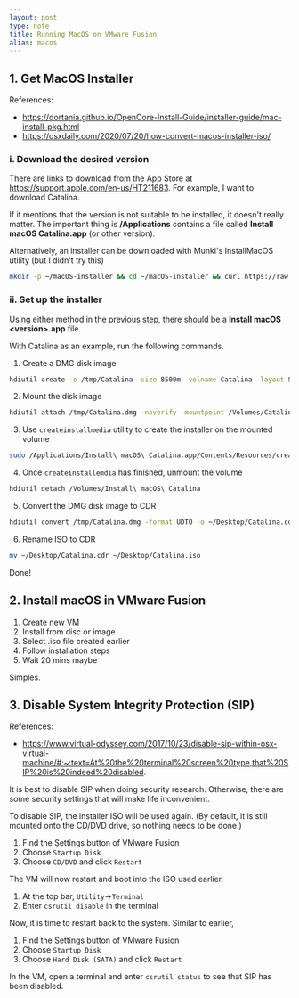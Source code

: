 ```yaml
---
layout: post
type: note
title: Running MacOS on VMware Fusion
alias: macos
---
```


## 1. Get MacOS Installer

References:
- https://dortania.github.io/OpenCore-Install-Guide/installer-guide/mac-install-pkg.html
- https://osxdaily.com/2020/07/20/how-convert-macos-installer-iso/

### i. Download the desired version

There are links to download from the App Store at https://support.apple.com/en-us/HT211683. For example, I want to download Catalina.

If it mentions that the version is not suitable to be installed, it doesn't really matter. The important thing is **/Applications** contains a file called **Install macOS Catalina.app** (or other version).

Alternatively, an installer can be downloaded with Munki's InstallMacOS utility (but I didn't try this)

```sh
mkdir -p ~/macOS-installer && cd ~/macOS-installer && curl https://raw.githubusercontent.com/munki/macadmin-scripts/main/installinstallmacos.py > installinstallmacos.py && sudo python installinstallmacos.py
```

### ii. Set up the installer

Using either method in the previous step, there should be a **Install macOS \<version\>.app** file.

With Catalina as an example, run the following commands.

1. Create a DMG disk image
```sh
hdiutil create -o /tmp/Catalina -size 8500m -volname Catalina -layout SPUD -fs HFS+J
```

2. Mount the disk image
```sh
hdiutil attach /tmp/Catalina.dmg -noverify -mountpoint /Volumes/Catalina
```

3. Use `createinstallmedia` utility to create the installer on the mounted volume
```sh
sudo /Applications/Install\ macOS\ Catalina.app/Contents/Resources/createinstallmedia --volume /Volumes/Catalina --nointeraction
```

4. Once `createinstallemdia` has finished, unmount the volume
```sh
hdiutil detach /Volumes/Install\ macOS\ Catalina
```

5. Convert the DMG disk image to CDR
```sh
hdiutil convert /tmp/Catalina.dmg -format UDTO -o ~/Desktop/Catalina.cdr
```

6. Rename ISO to CDR
```sh
mv ~/Desktop/Catalina.cdr ~/Desktop/Catalina.iso
```

Done!

## 2. Install macOS in VMware Fusion

1. Create new VM
1. Install from disc or image
1. Select .iso file created earlier
1. Follow installation steps
1. Wait 20 mins maybe

Simples.

## 3. Disable System Integrity Protection (SIP)

References:
- https://www.virtual-odyssey.com/2017/10/23/disable-sip-within-osx-virtual-machine/#:~:text=At%20the%20terminal%20screen%20type,that%20SIP%20is%20indeed%20disabled.

It is best to disable SIP when doing security research. Otherwise, there are some security settings that will make life inconvenient.

To disable SIP, the installer ISO will be used again. (By default, it is still mounted onto the CD/DVD drive, so nothing needs to be done.)

1. Find the Settings button of VMware Fusion
1. Choose `Startup Disk`
1. Choose `CD/DVD` and click `Restart`

The VM will now restart and boot into the ISO used earlier.

1. At the top bar, `Utility`->`Terminal`
1. Enter `csrutil disable` in the terminal

Now, it is time to restart back to the system. Similar to earlier,

1. Find the Settings button of VMware Fusion
1. Choose `Startup Disk`
1. Choose `Hard Disk (SATA)` and click `Restart`

In the VM, open a terminal and enter `csrutil status` to see that SIP has been disabled.